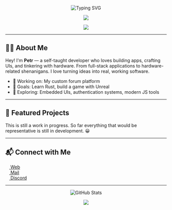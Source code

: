 <!-- HEADER -->
<p align="center">
  <img src="https://readme-typing-svg.herokuapp.com?font=Fira+Code&weight=600&size=24&duration=3000&pause=1000&color=58A6FF&center=true&vCenter=true&width=500&lines=Hi%2C+I'm+Petr!;Developer+%7C+Maker+%7C+Tech+Enthusiast" alt="Typing SVG" />
</p>

<p align="center">
  <img src="https://skillicons.dev/icons?i=js,html,css,nodejs,mongodb,express,bootstrap,arduino,vscode,github" />
</p>

<p align="center">
  <img src="https://komarev.com/ghpvc/?username=PedrexDev&label=Profile+Views&color=58A6FF&style=flat-square" />
</p>

---

## 👨‍💻 About Me

Hey! I'm **Petr** — a self-taught developer who loves building apps, crafting UIs, and tinkering with hardware. From full-stack applications to hardware-related shenanigans. I love turning ideas into real, working software.

- 🔭 Working on: My custom forum platform
- 🎯 Goals: Learn Rust, build a game with Unreal
- 🧠 Exploring: Embedded UIs, authentication systems, modern JS tools

---

## 🚀 Featured Projects

This is still a work in progress. So far everything that would be representative is still in development. 😀

---

## 📬 Connect with Me

<p align="left">
  <a href="https://pedrex.dev/" target="_blank">
    <img src="https://cdn.simpleicons.org/internetarchive/58A6FF" width="12"/> Web
  </a> <br>
  <a href="mailto:pedrexik@gmail.com">
    <img src="https://cdn.simpleicons.org/gmail/EA4335" width="12"/> Mail
  </a> <br>
  <a href="https://discordapp.com/users/813812775968833586" target="_blank">
    <img src="https://cdn.simpleicons.org/discord/5865F2" width="12"/> Discord
  </a>
</p>

---

<p align="center">
  <img src="https://github-readme-stats.vercel.app/api?username=PedrexDev&show_icons=true&theme=radical" alt="GitHub Stats" />
</p>
<p align="center">
  <img src="https://github-readme-streak-stats.herokuapp.com?user=PedrexDev&theme=radical&hide_border=false" />
</p>
